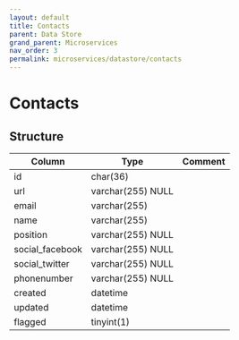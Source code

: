 ```yaml
---
layout: default
title: Contacts
parent: Data Store
grand_parent: Microservices
nav_order: 3
permalink: microservices/datastore/contacts
---
```


# Contacts

## Structure

| Column          | Type              | Comment |
|-----------------|-------------------|---------|
| id              | char(36)          |         |
| url             | varchar(255) NULL |         |
| email           | varchar(255)      |         |
| name            | varchar(255)      |         |
| position        | varchar(255) NULL |         |
| social_facebook | varchar(255) NULL |         |
| social_twitter  | varchar(255) NULL |         |
| phonenumber     | varchar(255) NULL |         |
| created         | datetime          |         |
| updated         | datetime          |         |
| flagged         | tinyint(1)        |         |
